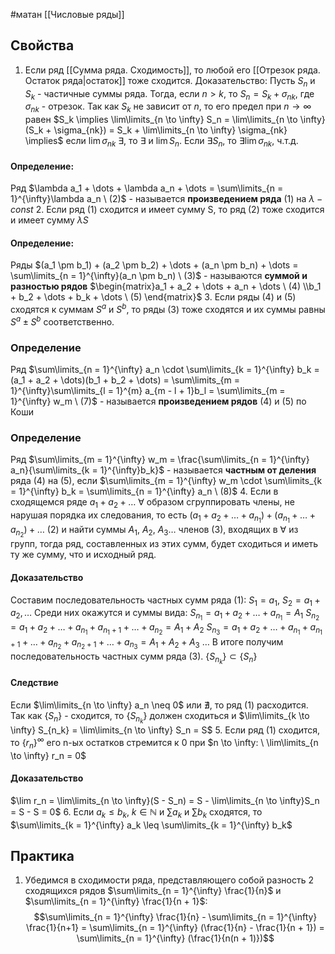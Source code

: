 #матан 
[[Числовые ряды]]
## Свойства
1. Если ряд [[Сумма ряда. Сходимость]], то любой его [[Отрезок ряда. Остаток ряда|остаток]] тоже сходится.
	Доказательство: Пусть $S_n$ и $S_k$ - частичные суммы ряда. Тогда, если $n > k$, то $S_n = S_k + \sigma_{nk}$, где $\sigma_{nk}$ - отрезок. Так как $S_k$ не зависит от $n$, то его предел при $n \to \infty$ равен $S_k \implies \lim\limits_{n \to \infty} S_n = \lim\limits_{n \to \infty} (S_k + \sigma_{nk}) = S_k + \lim\limits_{n \to \infty} \sigma_{nk} \implies$ если $\lim \sigma_{nk} \ \exists$, то $\exists$ и $\lim S_n$. Если $\exists S_n$, то $\exists \lim \sigma_{nk}$, ч.т.д.
#### Определение:
Ряд $\lambda a_1 + \dots + \lambda a_n + \dots = \sum\limits_{n = 1}^{\infty}\lambda a_n \ (2)$ - называется **произведением ряда** (1) на $\lambda - const$
2. Если ряд (1) сходится и имеет сумму S, то ряд (2) тоже сходится и имеет сумму $\lambda S$
#### Определение: 
Ряды $(a_1 \pm b_1) + (a_2 \pm b_2) + \dots + (a_n \pm b_n) + \dots = \sum\limits_{n = 1}^{\infty}(a_n \pm b_n) \ (3)$ - называются **суммой и разностью рядов** $\begin{matrix}a_1 + a_2 + \dots + a_n + \dots \ (4) \\b_1 + b_2 + \dots + b_k + \dots \ (5) \end{matrix}$ 
3. Если ряды (4) и (5) сходятся к суммам $S^a$ и $S^b$, то ряды (3) тоже сходятся и их суммы равны $S^a \pm S^b$ соответственно.
### Определение
Ряд $\sum\limits_{n = 1}^{\infty} a_n \cdot \sum\limits_{k = 1}^{\infty} b_k = (a_1 + a_2 + \dots)(b_1 + b_2 + \dots) = \sum\limits_{m = 1}^{\infty}\sum\limits_{l = 1}^{m} a_{m - l + 1}b_l = \sum\limits_{m = 1}^{\infty} w_m \ (7)$ - называется **произведением рядов** (4) и (5) по Коши
### Определение
Ряд $\sum\limits_{m = 1}^{\infty} w_m = \frac{\sum\limits_{n = 1}^{\infty} a_n}{\sum\limits_{k = 1}^{\infty}b_k}$ - называется **частным от деления** ряда (4) на (5), если $\sum\limits_{m = 1}^{\infty} w_m \cdot  \sum\limits_{k = 1}^{\infty} b_k = \sum\limits_{n = 1}^{\infty} a_n \ (8)$
4. Если в сходящемся ряде $a_1 + a_2 + \dots$ $\forall$ образом сгруппировать члены, не нарушая порядка их следования, то есть $(a_1 + a_2 + \dots + a_{n_1}) + (a_{n_1} + \dots + a_{n_2}) + \dots \ (2)$ и найти суммы $A_1, \ A_2, \ A_3 \dots$ членов (3), входящих в $\forall$ из групп, тогда ряд, составленных из этих сумм, будет сходиться и иметь ту же сумму, что и исходный ряд.
#### Доказательство
Составим последовательность частных сумм ряда (1):
$S_1 = a_1, \ S_2 = a_1 + a_2, \dots$
Среди них окажутся и суммы вида:
$S_{n_1} = a_1 + a_2 + \dots + a_{n_1} = A_1$
$S_{n_2} = a_1 + a_2 + \dots + a_{n_1} + a_{n_1 + 1} + \dots + a_{n_2} = A_1 + A_2$
$S_{n_3} = a_1 + a_2 + \dots + a_{n_1} + a_{n_1 + 1} + \dots + a_{n_2} + a_{n_2 + 1} + \dots + a_{n_3} = A_1 + A_2 + A_3$
$\dots$
В итоге получим последовательность частных сумм ряда (3).
$\{ S_{n_k}\} \subset \{ S_n\}$
#### Следствие
Если $\lim\limits_{n \to \infty} a_n \neq 0$ или $\nexists$, то ряд (1) расходится.
Так как $\{ S_n\}$ - сходится, то $\{ S_{n_k}\}$ должен сходиться и $\lim\limits_{k \to \infty} S_{n_k} = \lim\limits_{n \to \infty} S_n = S$
5. Если ряд (1) сходится, то $\{ r_n\}^{\infty}$ его n-ых остатков стремится к 0 при $n \to \infty: \ \lim\limits_{n \to \infty} r_n = 0$
#### Доказательство
$\lim r_n = \lim\limits_{n \to \infty}(S - S_n) = S - \lim\limits_{n \to \infty}S_n = S - S = 0$
6. Если $a_k \leq b_k, \ k \in \mathbb{N}$ и $\sum a_k$ и $\sum b_k$ сходятся, то $\sum\limits_{k = 1}^{\infty} a_k \leq \sum\limits_{k = 1}^{\infty} b_k$
## Практика
1. Убедимся в сходимости ряда, представляющего собой разность 2 сходящихся рядов $\sum\limits_{n = 1}^{\infty} \frac{1}{n}$ и $\sum\limits_{n = 1}^{\infty} \frac{1}{n + 1}$:
	$$\sum\limits_{n = 1}^{\infty} \frac{1}{n} - \sum\limits_{n = 1}^{\infty} \frac{1}{n+1} = \sum\limits_{n = 1}^{\infty} (\frac{1}{n} - \frac{1}{n + 1}) = \sum\limits_{n = 1}^{\infty} (\frac{1}{n(n + 1)})$$